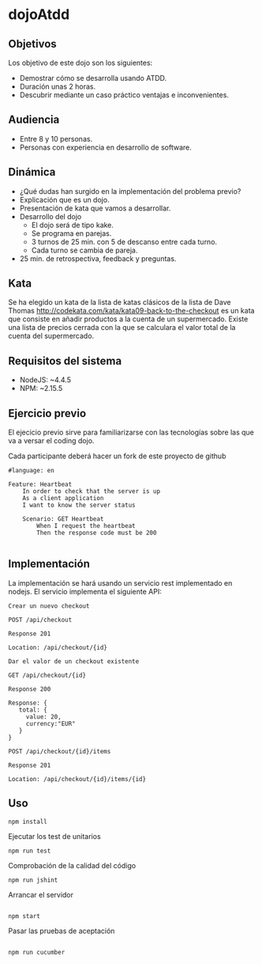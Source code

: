 # dojoAtdd

## Objetivos

Los objetivo de este dojo son los siguientes:

* Demostrar cómo se desarrolla usando ATDD.
* Duración unas 2 horas.
* Descubrir mediante un caso práctico ventajas e inconvenientes.

## Audiencia

* Entre 8 y 10 personas.
* Personas con experiencia en desarrollo de software.

## Dinámica

* ¿Qué dudas han surgido en la implementación del problema previo?
* Explicación que es un dojo.
* Presentación de kata que vamos a desarrollar.
* Desarrollo del dojo
  * El dojo será de tipo kake.
  * Se programa en parejas.
  * 3 turnos de 25 min. con 5 de descanso entre cada turno.
  * Cada turno se cambia de pareja.
* 25 min. de retrospectiva, feedback y preguntas.

## Kata

Se ha elegido un kata de la lista de katas clásicos de la lista de Dave Thomas http://codekata.com/kata/kata09-back-to-the-checkout es un kata que consiste en añadir productos a la cuenta de un supermercado. Existe una lista de precios cerrada con la que se calculara el valor total de la cuenta del supermercado.

## Requisitos del sistema

* NodeJS: ~4.4.5
* NPM: ~2.15.5

## Ejercicio previo

El ejecicio previo sirve para familiarizarse con las tecnologías sobre las que va a versar el coding dojo. 

Cada participante deberá hacer un fork de este proyecto de github  

```
#language: en

Feature: Heartbeat
    In order to check that the server is up
    As a client application
    I want to know the server status

    Scenario: GET Heartbeat
        When I request the heartbeat
        Then the response code must be 200
        
```

## Implementación

La implementación se hará usando un servicio rest implementado en nodejs. El servicio implementa el siguiente API:

```
Crear un nuevo checkout

POST /api/checkout

Response 201

Location: /api/checkout/{id}

```

```
Dar el valor de un checkout existente

GET /api/checkout/{id}

Response 200

Response: {
   total: {
     value: 20,
     currency:"EUR"
   }
}
```

```
POST /api/checkout/{id}/items

Response 201

Location: /api/checkout/{id}/items/{id}

```

## Uso

```
npm install

```

Ejecutar los test de unitarios

```
npm run test

```

Comprobación de la calidad del código

```
npm run jshint

```

Arrancar el servidor

```

npm start

```

Pasar las pruebas de aceptación

```

npm run cucumber

```

